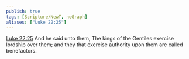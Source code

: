 ```yaml
---
publish: true
tags: [Scripture/NewT, noGraph]
aliases: ["Luke 22:25"]
---
```

[Luke 22:25](https://churchofjesuschrist.org/study/scriptures/nt/luke/22?lang=eng&id=p25#p25) And he said unto them, The kings of the Gentiles exercise lordship over them; and they that exercise authority upon them are called benefactors.
